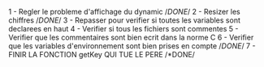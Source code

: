 1 - Regler le probleme d'affichage du dynamic   								 /*DONE*/
2 - Resizer les chiffres														/*DONE*/
3 - Repasser pour verifier si toutes les variables sont declarees en haut
4 - Verifier si tous les fichiers sont commentes
5 - Verifier que les commentaires sont bien ecrit dans la norme C
6 - Verifier que les variables d'environnement sont bien prises en compte		/*DONE*/
7 - FINIR LA FONCTION getKey QUI TUE LE PERE									/*DONE/

